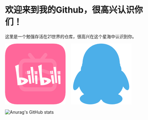 # 欢迎来到我的Github，很高兴认识你们！
这里是一个勉强存活在21世界的仓库，很高兴在这个星海中认识到你。

 [![Sun_Cosmos](image/bilibili.png)](https://space.bilibili.com/396557587)  [![Sun_Cosmos](image/qq.png)](tencent://Message/?Uin=3235844201&websiteName=q-zone.qq.com&Menu=yes3235844201)

![Anurag's GitHub stats](https://github-readme-stats.vercel.app/api?username=SunCosmos&theme=rose&show_icons=true)
